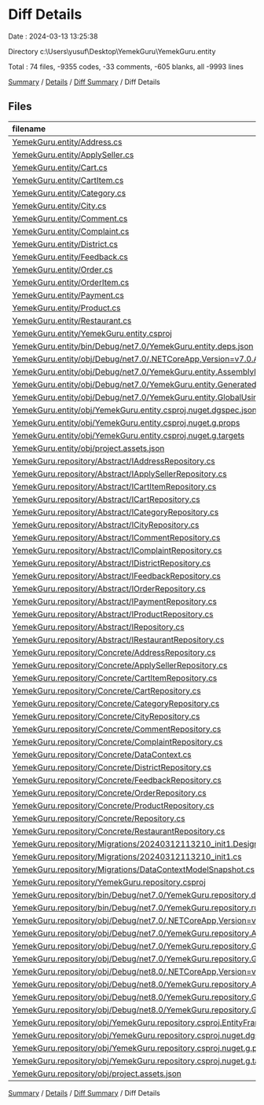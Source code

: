 # Diff Details

Date : 2024-03-13 13:25:38

Directory c:\\Users\\yusuf\\Desktop\\YemekGuru\\YemekGuru.entity

Total : 74 files,  -9355 codes, -33 comments, -605 blanks, all -9993 lines

[Summary](results.md) / [Details](details.md) / [Diff Summary](diff.md) / Diff Details

## Files
| filename | language | code | comment | blank | total |
| :--- | :--- | ---: | ---: | ---: | ---: |
| [YemekGuru.entity/Address.cs](/YemekGuru.entity/Address.cs) | C# | 12 | 0 | 2 | 14 |
| [YemekGuru.entity/ApplySeller.cs](/YemekGuru.entity/ApplySeller.cs) | C# | 25 | 0 | 2 | 27 |
| [YemekGuru.entity/Cart.cs](/YemekGuru.entity/Cart.cs) | C# | 9 | 0 | 1 | 10 |
| [YemekGuru.entity/CartItem.cs](/YemekGuru.entity/CartItem.cs) | C# | 11 | 0 | 2 | 13 |
| [YemekGuru.entity/Category.cs](/YemekGuru.entity/Category.cs) | C# | 10 | 0 | 1 | 11 |
| [YemekGuru.entity/City.cs](/YemekGuru.entity/City.cs) | C# | 7 | 0 | 1 | 8 |
| [YemekGuru.entity/Comment.cs](/YemekGuru.entity/Comment.cs) | C# | 15 | 0 | 1 | 16 |
| [YemekGuru.entity/Complaint.cs](/YemekGuru.entity/Complaint.cs) | C# | 13 | 0 | 1 | 14 |
| [YemekGuru.entity/District.cs](/YemekGuru.entity/District.cs) | C# | 8 | 0 | 1 | 9 |
| [YemekGuru.entity/Feedback.cs](/YemekGuru.entity/Feedback.cs) | C# | 10 | 0 | 2 | 12 |
| [YemekGuru.entity/Order.cs](/YemekGuru.entity/Order.cs) | C# | 23 | 0 | 2 | 25 |
| [YemekGuru.entity/OrderItem.cs](/YemekGuru.entity/OrderItem.cs) | C# | 13 | 0 | 1 | 14 |
| [YemekGuru.entity/Payment.cs](/YemekGuru.entity/Payment.cs) | C# | 15 | 0 | 1 | 16 |
| [YemekGuru.entity/Product.cs](/YemekGuru.entity/Product.cs) | C# | 19 | 0 | 2 | 21 |
| [YemekGuru.entity/Restaurant.cs](/YemekGuru.entity/Restaurant.cs) | C# | 24 | 0 | 3 | 27 |
| [YemekGuru.entity/YemekGuru.entity.csproj](/YemekGuru.entity/YemekGuru.entity.csproj) | XML | 7 | 0 | 2 | 9 |
| [YemekGuru.entity/bin/Debug/net7.0/YemekGuru.entity.deps.json](/YemekGuru.entity/bin/Debug/net7.0/YemekGuru.entity.deps.json) | JSON | 23 | 0 | 0 | 23 |
| [YemekGuru.entity/obj/Debug/net7.0/.NETCoreApp,Version=v7.0.AssemblyAttributes.cs](/YemekGuru.entity/obj/Debug/net7.0/.NETCoreApp,Version=v7.0.AssemblyAttributes.cs) | C# | 3 | 1 | 1 | 5 |
| [YemekGuru.entity/obj/Debug/net7.0/YemekGuru.entity.AssemblyInfo.cs](/YemekGuru.entity/obj/Debug/net7.0/YemekGuru.entity.AssemblyInfo.cs) | C# | 9 | 9 | 5 | 23 |
| [YemekGuru.entity/obj/Debug/net7.0/YemekGuru.entity.GeneratedMSBuildEditorConfig.editorconfig](/YemekGuru.entity/obj/Debug/net7.0/YemekGuru.entity.GeneratedMSBuildEditorConfig.editorconfig) | Properties | 13 | 0 | 1 | 14 |
| [YemekGuru.entity/obj/Debug/net7.0/YemekGuru.entity.GlobalUsings.g.cs](/YemekGuru.entity/obj/Debug/net7.0/YemekGuru.entity.GlobalUsings.g.cs) | C# | 7 | 1 | 1 | 9 |
| [YemekGuru.entity/obj/YemekGuru.entity.csproj.nuget.dgspec.json](/YemekGuru.entity/obj/YemekGuru.entity.csproj.nuget.dgspec.json) | JSON | 73 | 0 | 0 | 73 |
| [YemekGuru.entity/obj/YemekGuru.entity.csproj.nuget.g.props](/YemekGuru.entity/obj/YemekGuru.entity.csproj.nuget.g.props) | XML | 16 | 0 | 0 | 16 |
| [YemekGuru.entity/obj/YemekGuru.entity.csproj.nuget.g.targets](/YemekGuru.entity/obj/YemekGuru.entity.csproj.nuget.g.targets) | XML | 2 | 0 | 0 | 2 |
| [YemekGuru.entity/obj/project.assets.json](/YemekGuru.entity/obj/project.assets.json) | JSON | 79 | 0 | 0 | 79 |
| [YemekGuru.repository/Abstract/IAddressRepository.cs](/YemekGuru.repository/Abstract/IAddressRepository.cs) | C# | -8 | 0 | -3 | -11 |
| [YemekGuru.repository/Abstract/IApplySellerRepository.cs](/YemekGuru.repository/Abstract/IApplySellerRepository.cs) | C# | -9 | 0 | -3 | -12 |
| [YemekGuru.repository/Abstract/ICartItemRepository.cs](/YemekGuru.repository/Abstract/ICartItemRepository.cs) | C# | -9 | 0 | -3 | -12 |
| [YemekGuru.repository/Abstract/ICartRepository.cs](/YemekGuru.repository/Abstract/ICartRepository.cs) | C# | -6 | 0 | -2 | -8 |
| [YemekGuru.repository/Abstract/ICategoryRepository.cs](/YemekGuru.repository/Abstract/ICategoryRepository.cs) | C# | -10 | 0 | -2 | -12 |
| [YemekGuru.repository/Abstract/ICityRepository.cs](/YemekGuru.repository/Abstract/ICityRepository.cs) | C# | -7 | 0 | -4 | -11 |
| [YemekGuru.repository/Abstract/ICommentRepository.cs](/YemekGuru.repository/Abstract/ICommentRepository.cs) | C# | -12 | 0 | -4 | -16 |
| [YemekGuru.repository/Abstract/IComplaintRepository.cs](/YemekGuru.repository/Abstract/IComplaintRepository.cs) | C# | -11 | 0 | -3 | -14 |
| [YemekGuru.repository/Abstract/IDistrictRepository.cs](/YemekGuru.repository/Abstract/IDistrictRepository.cs) | C# | -8 | 0 | -3 | -11 |
| [YemekGuru.repository/Abstract/IFeedbackRepository.cs](/YemekGuru.repository/Abstract/IFeedbackRepository.cs) | C# | -11 | 0 | -2 | -13 |
| [YemekGuru.repository/Abstract/IOrderRepository.cs](/YemekGuru.repository/Abstract/IOrderRepository.cs) | C# | -26 | 0 | -3 | -29 |
| [YemekGuru.repository/Abstract/IPaymentRepository.cs](/YemekGuru.repository/Abstract/IPaymentRepository.cs) | C# | -5 | -14 | -3 | -22 |
| [YemekGuru.repository/Abstract/IProductRepository.cs](/YemekGuru.repository/Abstract/IProductRepository.cs) | C# | -23 | 0 | -3 | -26 |
| [YemekGuru.repository/Abstract/IRepository.cs](/YemekGuru.repository/Abstract/IRepository.cs) | C# | -8 | 0 | -2 | -10 |
| [YemekGuru.repository/Abstract/IRestaurantRepository.cs](/YemekGuru.repository/Abstract/IRestaurantRepository.cs) | C# | -17 | 0 | -5 | -22 |
| [YemekGuru.repository/Concrete/AddressRepository.cs](/YemekGuru.repository/Concrete/AddressRepository.cs) | C# | -28 | 0 | -5 | -33 |
| [YemekGuru.repository/Concrete/ApplySellerRepository.cs](/YemekGuru.repository/Concrete/ApplySellerRepository.cs) | C# | -35 | 0 | -6 | -41 |
| [YemekGuru.repository/Concrete/CartItemRepository.cs](/YemekGuru.repository/Concrete/CartItemRepository.cs) | C# | -43 | 0 | -6 | -49 |
| [YemekGuru.repository/Concrete/CartRepository.cs](/YemekGuru.repository/Concrete/CartRepository.cs) | C# | -14 | 0 | -3 | -17 |
| [YemekGuru.repository/Concrete/CategoryRepository.cs](/YemekGuru.repository/Concrete/CategoryRepository.cs) | C# | -50 | 0 | -8 | -58 |
| [YemekGuru.repository/Concrete/CityRepository.cs](/YemekGuru.repository/Concrete/CityRepository.cs) | C# | -21 | 0 | -5 | -26 |
| [YemekGuru.repository/Concrete/CommentRepository.cs](/YemekGuru.repository/Concrete/CommentRepository.cs) | C# | -56 | 0 | -9 | -65 |
| [YemekGuru.repository/Concrete/ComplaintRepository.cs](/YemekGuru.repository/Concrete/ComplaintRepository.cs) | C# | -54 | 0 | -8 | -62 |
| [YemekGuru.repository/Concrete/DataContext.cs](/YemekGuru.repository/Concrete/DataContext.cs) | C# | -369 | -2 | -13 | -384 |
| [YemekGuru.repository/Concrete/DistrictRepository.cs](/YemekGuru.repository/Concrete/DistrictRepository.cs) | C# | -28 | 0 | -5 | -33 |
| [YemekGuru.repository/Concrete/FeedbackRepository.cs](/YemekGuru.repository/Concrete/FeedbackRepository.cs) | C# | -54 | 0 | -8 | -62 |
| [YemekGuru.repository/Concrete/OrderRepository.cs](/YemekGuru.repository/Concrete/OrderRepository.cs) | C# | -186 | 0 | -24 | -210 |
| [YemekGuru.repository/Concrete/ProductRepository.cs](/YemekGuru.repository/Concrete/ProductRepository.cs) | C# | -169 | 0 | -21 | -190 |
| [YemekGuru.repository/Concrete/Repository.cs](/YemekGuru.repository/Concrete/Repository.cs) | C# | -60 | 0 | -5 | -65 |
| [YemekGuru.repository/Concrete/RestaurantRepository.cs](/YemekGuru.repository/Concrete/RestaurantRepository.cs) | C# | -109 | 0 | -14 | -123 |
| [YemekGuru.repository/Migrations/20240312113210_init1.Designer.cs](/YemekGuru.repository/Migrations/20240312113210_init1.Designer.cs) | C# | -1,155 | -2 | -194 | -1,351 |
| [YemekGuru.repository/Migrations/20240312113210_init1.cs](/YemekGuru.repository/Migrations/20240312113210_init1.cs) | C# | -501 | -3 | -43 | -547 |
| [YemekGuru.repository/Migrations/DataContextModelSnapshot.cs](/YemekGuru.repository/Migrations/DataContextModelSnapshot.cs) | C# | -1,153 | -1 | -194 | -1,348 |
| [YemekGuru.repository/YemekGuru.repository.csproj](/YemekGuru.repository/YemekGuru.repository.csproj) | XML | -19 | 0 | -5 | -24 |
| [YemekGuru.repository/bin/Debug/net7.0/YemekGuru.repository.deps.json](/YemekGuru.repository/bin/Debug/net7.0/YemekGuru.repository.deps.json) | JSON | -1,378 | 0 | 0 | -1,378 |
| [YemekGuru.repository/bin/Debug/net7.0/YemekGuru.repository.runtimeconfig.json](/YemekGuru.repository/bin/Debug/net7.0/YemekGuru.repository.runtimeconfig.json) | JSON | -12 | 0 | 0 | -12 |
| [YemekGuru.repository/obj/Debug/net7.0/.NETCoreApp,Version=v7.0.AssemblyAttributes.cs](/YemekGuru.repository/obj/Debug/net7.0/.NETCoreApp,Version=v7.0.AssemblyAttributes.cs) | C# | -3 | -1 | -1 | -5 |
| [YemekGuru.repository/obj/Debug/net7.0/YemekGuru.repository.AssemblyInfo.cs](/YemekGuru.repository/obj/Debug/net7.0/YemekGuru.repository.AssemblyInfo.cs) | C# | -9 | -9 | -5 | -23 |
| [YemekGuru.repository/obj/Debug/net7.0/YemekGuru.repository.GeneratedMSBuildEditorConfig.editorconfig](/YemekGuru.repository/obj/Debug/net7.0/YemekGuru.repository.GeneratedMSBuildEditorConfig.editorconfig) | Properties | -13 | 0 | -1 | -14 |
| [YemekGuru.repository/obj/Debug/net7.0/YemekGuru.repository.GlobalUsings.g.cs](/YemekGuru.repository/obj/Debug/net7.0/YemekGuru.repository.GlobalUsings.g.cs) | C# | -7 | -1 | -1 | -9 |
| [YemekGuru.repository/obj/Debug/net8.0/.NETCoreApp,Version=v8.0.AssemblyAttributes.cs](/YemekGuru.repository/obj/Debug/net8.0/.NETCoreApp,Version=v8.0.AssemblyAttributes.cs) | C# | -3 | -1 | -1 | -5 |
| [YemekGuru.repository/obj/Debug/net8.0/YemekGuru.repository.AssemblyInfo.cs](/YemekGuru.repository/obj/Debug/net8.0/YemekGuru.repository.AssemblyInfo.cs) | C# | -9 | -9 | -5 | -23 |
| [YemekGuru.repository/obj/Debug/net8.0/YemekGuru.repository.GeneratedMSBuildEditorConfig.editorconfig](/YemekGuru.repository/obj/Debug/net8.0/YemekGuru.repository.GeneratedMSBuildEditorConfig.editorconfig) | Properties | -13 | 0 | -1 | -14 |
| [YemekGuru.repository/obj/Debug/net8.0/YemekGuru.repository.GlobalUsings.g.cs](/YemekGuru.repository/obj/Debug/net8.0/YemekGuru.repository.GlobalUsings.g.cs) | C# | -7 | -1 | -1 | -9 |
| [YemekGuru.repository/obj/YemekGuru.repository.csproj.EntityFrameworkCore.targets](/YemekGuru.repository/obj/YemekGuru.repository.csproj.EntityFrameworkCore.targets) | XML | -28 | 0 | -1 | -29 |
| [YemekGuru.repository/obj/YemekGuru.repository.csproj.nuget.dgspec.json](/YemekGuru.repository/obj/YemekGuru.repository.csproj.nuget.dgspec.json) | JSON | -162 | 0 | 0 | -162 |
| [YemekGuru.repository/obj/YemekGuru.repository.csproj.nuget.g.props](/YemekGuru.repository/obj/YemekGuru.repository.csproj.nuget.g.props) | XML | -20 | 0 | 0 | -20 |
| [YemekGuru.repository/obj/YemekGuru.repository.csproj.nuget.g.targets](/YemekGuru.repository/obj/YemekGuru.repository.csproj.nuget.g.targets) | XML | -8 | 0 | 0 | -8 |
| [YemekGuru.repository/obj/project.assets.json](/YemekGuru.repository/obj/project.assets.json) | JSON | -3,855 | 0 | 0 | -3,855 |

[Summary](results.md) / [Details](details.md) / [Diff Summary](diff.md) / Diff Details